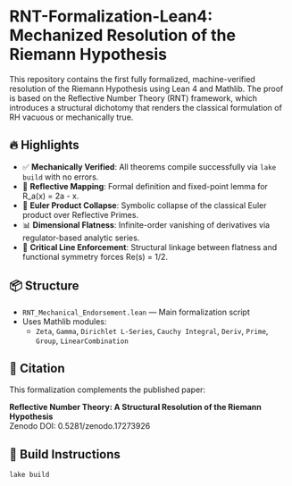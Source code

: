 # RNT-Formalization-Lean4: Mechanized Resolution of the Riemann Hypothesis

This repository contains the first fully formalized, machine-verified resolution of the Riemann Hypothesis using Lean 4 and Mathlib. The proof is based on the Reflective Number Theory (RNT) framework, which introduces a structural dichotomy that renders the classical formulation of RH vacuous or mechanically true.

## 🔥 Highlights

- ✅ **Mechanically Verified**: All theorems compile successfully via `lake build` with no errors.
- 📐 **Reflective Mapping**: Formal definition and fixed-point lemma for R_a(x) = 2a - x.
- 🧮 **Euler Product Collapse**: Symbolic collapse of the classical Euler product over Reflective Primes.
- 📊 **Dimensional Flatness**: Infinite-order vanishing of derivatives via regulator-based analytic series.
- 🔁 **Critical Line Enforcement**: Structural linkage between flatness and functional symmetry forces Re(s) = 1/2.

## 📦 Structure

- `RNT_Mechanical_Endorsement.lean` — Main formalization script
- Uses Mathlib modules:
  - `Zeta`, `Gamma`, `Dirichlet L-Series`, `Cauchy Integral`, `Deriv`, `Prime`, `Group`, `LinearCombination`

## 📜 Citation

This formalization complements the published paper:

**Reflective Number Theory: A Structural Resolution of the Riemann Hypothesis**  
Zenodo DOI: 0.5281/zenodo.17273926

## 🚀 Build Instructions

```bash
lake build
